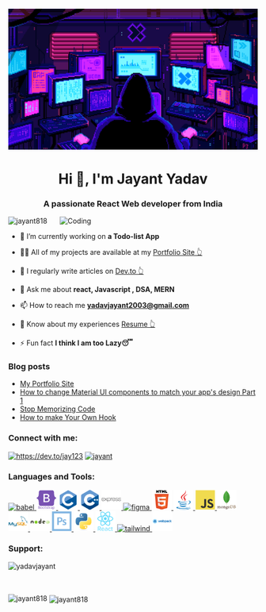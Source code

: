 ![Banner](/hacker.gif)

<h1 align="center">Hi 👋, I'm Jayant Yadav</h1>
<h3 align="center">A passionate React Web developer from India</h3>
<img align="right" alt="Coding" width="400" src="https://cdn.dribbble.com/users/1162077/screenshots/3848914/programmer.gif">

<p align="left"> <img src="https://komarev.com/ghpvc/?username=jayant818&label=Profile%20views&color=0e75b6&style=flat" alt="jayant818" /> </p>

- 🔭 I’m currently working on **a Todo-list App**

- 👨‍💻 All of my projects are available at my [Portfolio Site 👆](https://cutt.ly/TJOJ2nr)

- 📝 I regularly write articles on [Dev.to 👆](https://dev.to/jay123)

- 💬 Ask me about **react, Javascript , DSA, MERN**

- 📫 How to reach me **yadavjayant2003@gmail.com**

- 📄 Know about my experiences [Resume 👆](https://drive.google.com/file/d/1e1t2Ur3HQjJy5VncvQbgvFG8rKqnvSks/view)

- ⚡ Fun fact **I think I am too Lazy😴**

### Blog posts

<!-- BLOG-POST-LIST:START -->
- [My Portfolio Site](https://dev.to/jay123/my-portfolio-site-28cn)
- [How to change Material UI components to match your app&#39;s design Part 1](https://dev.to/jay123/how-to-change-material-ui-components-to-match-your-apps-design-part-1-o3f)
- [Stop Memorizing Code](https://dev.to/jay123/stop-memorizing-code-2nad)
- [How to make Your Own Hook](https://dev.to/jay123/how-to-make-your-own-hook-24co)
<!-- BLOG-POST-LIST:END -->

<h3 align="left">Connect with me:</h3>
<p align="left">
<a href="https://dev.to/https://dev.to/jay123" target="blank"><img align="center" src="https://raw.githubusercontent.com/rahuldkjain/github-profile-readme-generator/master/src/images/icons/Social/devto.svg" alt="https://dev.to/jay123" height="30" width="40" /></a>
<a href="https://linkedin.com/in/jayant" target="blank"><img align="center" src="https://raw.githubusercontent.com/rahuldkjain/github-profile-readme-generator/master/src/images/icons/Social/linked-in-alt.svg" alt="jayant" height="30" width="40" /></a>
</p>

<h3 align="left">Languages and Tools:</h3>
<p align="left"> <a href="https://babeljs.io/" target="_blank" rel="noreferrer"> <img src="https://www.vectorlogo.zone/logos/babeljs/babeljs-icon.svg" alt="babel" width="40" height="40"/> </a> <a href="https://getbootstrap.com" target="_blank" rel="noreferrer"> <img src="https://raw.githubusercontent.com/devicons/devicon/master/icons/bootstrap/bootstrap-plain-wordmark.svg" alt="bootstrap" width="40" height="40"/> </a> <a href="https://www.cprogramming.com/" target="_blank" rel="noreferrer"> <img src="https://raw.githubusercontent.com/devicons/devicon/master/icons/c/c-original.svg" alt="c" width="40" height="40"/> </a> <a href="https://www.w3schools.com/cpp/" target="_blank" rel="noreferrer"> <img src="https://raw.githubusercontent.com/devicons/devicon/master/icons/cplusplus/cplusplus-original.svg" alt="cplusplus" width="40" height="40"/> </a> <a href="https://expressjs.com" target="_blank" rel="noreferrer"> <img src="https://raw.githubusercontent.com/devicons/devicon/master/icons/express/express-original-wordmark.svg" alt="express" width="40" height="40"/> </a> <a href="https://www.figma.com/" target="_blank" rel="noreferrer"> <img src="https://www.vectorlogo.zone/logos/figma/figma-icon.svg" alt="figma" width="40" height="40"/> </a> <a href="https://www.w3.org/html/" target="_blank" rel="noreferrer"> <img src="https://raw.githubusercontent.com/devicons/devicon/master/icons/html5/html5-original-wordmark.svg" alt="html5" width="40" height="40"/> </a> <a href="https://www.java.com" target="_blank" rel="noreferrer"> <img src="https://raw.githubusercontent.com/devicons/devicon/master/icons/java/java-original.svg" alt="java" width="40" height="40"/> </a> <a href="https://developer.mozilla.org/en-US/docs/Web/JavaScript" target="_blank" rel="noreferrer"> <img src="https://raw.githubusercontent.com/devicons/devicon/master/icons/javascript/javascript-original.svg" alt="javascript" width="40" height="40"/> </a> <a href="https://www.mongodb.com/" target="_blank" rel="noreferrer"> <img src="https://raw.githubusercontent.com/devicons/devicon/master/icons/mongodb/mongodb-original-wordmark.svg" alt="mongodb" width="40" height="40"/> </a> <a href="https://www.mysql.com/" target="_blank" rel="noreferrer"> <img src="https://raw.githubusercontent.com/devicons/devicon/master/icons/mysql/mysql-original-wordmark.svg" alt="mysql" width="40" height="40"/> </a> <a href="https://nodejs.org" target="_blank" rel="noreferrer"> <img src="https://raw.githubusercontent.com/devicons/devicon/master/icons/nodejs/nodejs-original-wordmark.svg" alt="nodejs" width="40" height="40"/> </a> <a href="https://www.photoshop.com/en" target="_blank" rel="noreferrer"> <img src="https://raw.githubusercontent.com/devicons/devicon/master/icons/photoshop/photoshop-line.svg" alt="photoshop" width="40" height="40"/> </a> <a href="https://www.python.org" target="_blank" rel="noreferrer"> <img src="https://raw.githubusercontent.com/devicons/devicon/master/icons/python/python-original.svg" alt="python" width="40" height="40"/> </a> <a href="https://reactjs.org/" target="_blank" rel="noreferrer"> <img src="https://raw.githubusercontent.com/devicons/devicon/master/icons/react/react-original-wordmark.svg" alt="react" width="40" height="40"/> </a> <a href="https://tailwindcss.com/" target="_blank" rel="noreferrer"> <img src="https://www.vectorlogo.zone/logos/tailwindcss/tailwindcss-icon.svg" alt="tailwind" width="40" height="40"/> </a> <a href="https://webpack.js.org" target="_blank" rel="noreferrer"> <img src="https://raw.githubusercontent.com/devicons/devicon/d00d0969292a6569d45b06d3f350f463a0107b0d/icons/webpack/webpack-original-wordmark.svg" alt="webpack" width="40" height="40"/> </a> </p>

<h3 align="left">Support:</h3>
<p><a href="https://www.buymeacoffee.com/yadavjayant"> <img align="left" src="https://cdn.buymeacoffee.com/buttons/v2/default-yellow.png" height="50" width="210" alt="yadavjayant" /></a></p><br><br>
<br>

<p><img align="left" src="https://github-readme-stats.vercel.app/api/top-langs?username=jayant818&show_icons=true&locale=en&layout=compact" alt="jayant818" /></p>
<p>&nbsp;<img align="center" src="https://github-readme-stats.vercel.app/api?username=jayant818&show_icons=true&locale=en" alt="jayant818" /></p>
